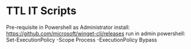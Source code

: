 # TTL IT Scripts

Pre-requisite in Powershell as Administrator
install:
https://github.com/microsoft/winget-cli/releases
run in admin powershell:
Set-ExecutionPolicy -Scope Process -ExecutionPolicy Bypass
